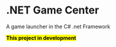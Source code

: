 # .NET Game Center
A game launcher in the C# .net Framework

<mark><b>This project in development</b></mark>
